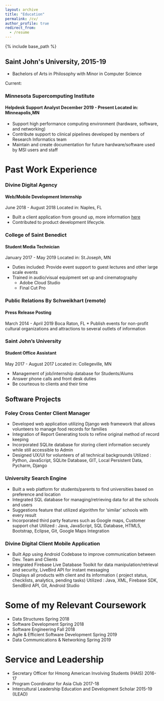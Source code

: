 ```yaml
---
layout: archive
title: "Education"
permalink: /cv/
author_profile: true
redirect_from:
  - /resume
---
```


{% include base_path %}

## Saint John's University, 2015-19
* Bachelors of Arts in Philosophy with Minor in Computer Science


Current:
### Minnesota Supercomputing Institute
#### Helpdesk Support Analyst December 2019 - Present Located in: Minneapolis,MN
* Support high performance computing environment (hardware, software, and networking)
* Contribute support to clinical pipelines developed by members of Research Informatics team
* Maintain and create documentation for future hardware/software used by MSI users and staff



Past Work Experience
======
### Divine Digital Agency
#### Web/Mobile Development **Internship**    
June 2018 - August 2018  Located in: Naples, FL
  * Built a client application from ground up, more information [here](/portfolio)
  * Contributed to product development lifecycle.

### College of Saint Benedict
#### Student Media Technician
January 2017 - May 2019  Located in: St.Joseph, MN
  * Duties included: Provide event support to guest lectures and other large scale events
  * Trained in audio/visual equipment set up and cinematography
    * Adobe Cloud Studio
    * Final Cut Pro

### Public Relations By Schweikhart (remote)
#### Press Release Posting
 March 2014 - April 2019  Boca Raton, FL
    * Publish events for non-profit cultural organizations and attractions to several outlets of information

### Saint John’s University
#### Student Office Assistant
May 2017 - August 2017 Located in: Collegeville, MN
* Management of job/internship database for Students/Alums
* Answer phone calls and front desk duties
* Be courteous to clients and their time


## Software Projects

### Foley Cross Center Client Manager
* Developed web application utilizing Django web framework that allows volunteers to manage food records for families
* Integration of Report Generating tools to refine original method of record keeping
* Incorporated SQLite database for storing client information securely while still accessible to Admin
* Designed UX/UI for volunteers of all technical backgrounds
Utilized : Python, JavaScript, SQLite Database, GIT, Local Persistent Data, Pycharm, Django

### University Search Engine
* Built a web platform for students/parents to find universities based on preference and location
* Integrated SQL database for managing/retrieving data for all the schools and users
* Suggestions feature that utilized algorithm for ‘similar’ schools with every result
* Incorporated third party features such as Google maps, Customer support chat
Utilized : Java, JavaScript, SQL Database, HTML5, Bootstrap, Eclipse, Git, Google Maps Integration

### Divine Digital Client Mobile Application
* Built App using Android Codebase to improve communication between Dev. Team and Clients
* Integrated Firebase Live Database Toolkit for data manipulation/retrieval and security, LiveBird API for instant messaging
* Displays all products with client and its information ( project status, checklists, analytics, pending tasks)
Utilized : Java, XML, Firebase SDK, SendBird API, Git, Android Studio

Some of my Relevant Coursework
======
  * Data Structures Spring 2018
  * Software Development Spring 2018
  * Software Engineering Fall 2018
  * Agile & Efficient Software Development Spring 2019
  * Data Communications & Networking Spring 2019


Service and Leadership
======
* Secretary Officer for Hmong American Involving Students (HAIS) 2016-17
* Program Coordinator for Asia Club 2017-18
* Intercultural Leadership Education and Development Scholar 2015-19 (ILEAD)
